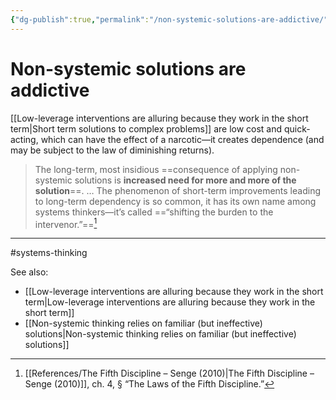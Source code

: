 ```yaml
---
{"dg-publish":true,"permalink":"/non-systemic-solutions-are-addictive/"}
---
```



# Non-systemic solutions are addictive

[[Low-leverage interventions are alluring because they work in the short term\|Short term solutions to complex problems]] are low cost and quick-acting, which can have the effect of a narcotic—it creates dependence (and may be subject to the law of diminishing returns).

> The long-term, most insidious ==consequence of applying non-systemic solutions is **increased need for more and more of the solution**==. … The phenomenon of short-term improvements leading to long-term dependency is so common, it has its own name among systems thinkers—it’s called ==“shifting the burden to the intervenor.”==[^1]


---
#systems-thinking 

See also:
- [[Low-leverage interventions are alluring because they work in the short term\|Low-leverage interventions are alluring because they work in the short term]]
- [[Non-systemic thinking relies on familiar (but ineffective) solutions\|Non-systemic thinking relies on familiar (but ineffective) solutions]]

[^1]: [[References/The Fifth Discipline – Senge (2010)\|The Fifth Discipline – Senge (2010)]], ch. 4, § “The Laws of the Fifth Discipline.”